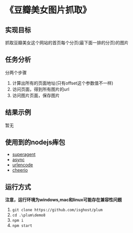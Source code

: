 # 《豆瓣美女图片抓取》
## 实现目标
抓取豆瓣美女这个网站的首页每个分页(最下面一排的分页)的图片
## 任务分析
分两个步骤
1. 计算出所有的页面地址(只有offset这个参数值不一样)
2. 访问页面，得到所有图片的url  
3. 访问图片页面，保存图片

  
## 结果示例
暂无

        
## 使用到的nodejs~~库~~包
* [superagent](https://github.com/visionmedia/superagent)
* [async](https://github.com/caolan/async)
* [urlencode](https://github.com/node-modules/urlencode)
* [cheerio](https://github.com/cheeriojs/cheerio)


## 运行方式
**注意，运行环境为windows,mac和linux可能存在兼容性问题**

1. ```git clone https://github.com/isghost/plum```
2. ```cd .\plum\demo8```
3. ```npm i```
4. ```npm start```
